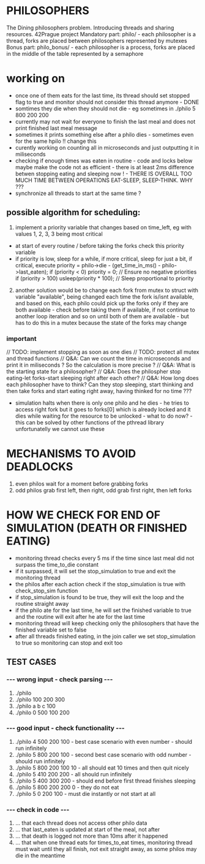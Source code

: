 # PHILOSOPHERS
The Dining philosophers problem. Introducing threads and sharing resources.
42Prague project
Mandatory part: philo/ - each philosopher is a thread, forks are placed between philosophers represented by mutexes
Bonus part: philo_bonus/ - each philosopher is a process, forks are placed in the middle of the table represented by a semaphore

# working on
- once one of them eats for the last time, its thread should set stopped flag to true and monitor should not consider this thread anymore - DONE
- somtimes they die when they should not die - eg sometimes in ./philo 5 800 200 200
- currently may not wait for everyone to finish the last meal and does not print finished last meal message
- sometimes it prints something else after a philo dies - sometimes even for the same hpilo !! change this
- curently working on counting all in microseconds and just outputting it in miliseconds
- checking if enough times was eaten in routine - code and locks below maybe make the code not as efficient - there is at least 2ms difference betwen stopping eating and sleeping now ! - THERE IS OVERALL TOO MUCH TIME BETWEEN OPERATIONS EAT-SLEEP, SLEEP-THINK. WHY ???
- synchronize all threads to start at the same time ?


## possible algorithm for scheduling:
1. implement a priority variable that changes based on time_left, eg with values 1, 2, 3, 3 being most critical
- at start of every routine / before taking the forks check this priority variable
- if priority is low, sleep for a while, if more critical, sleep for just a bit, if critical, execute
priority = philo->die - (get_time_in_ms() - philo->last_eaten);
if (priority < 0)
    priority = 0; // Ensure no negative priorities
if (priority > 100)
    usleep(priority * 100); // Sleep proportional to priority
2. another solution would be to change each fork from mutex to struct with variable "available", being changed each time the fork is/isnt available, and based on this, each philo could pick up the forks only if they are both available - check before taking them if available, if not continue to another loop iteration and so on until both of them are available - but has to do this in a mutex because the state of the forks may change

### important
// TODO: implement stopping as soon as one dies
// TODO: protect all mutex and thread functions
// Q&A: Can we count the time in microseconds and print it in miliseconds ? So the calculation is more precise ? 
// Q&A: What is the starting state for a philosopher?
// Q&A: Does the philospher stop eating-let forks-start sleeping right after each other?
// Q&A: How long does each philosopher have to think? Can they stop sleeping, start thinking and then take forks and start eating right away, having thinked for no time ???
- simulation halts when there is only one philo and he dies - he tries to access right fork but it goes to forks[0] which is already locked and it dies while waiting for the resource to be unlocked - what to do now? - this can be solved by other functions of the pthread library unfortunatelly we cannot use these

# MECHANISMS TO AVOID DEADLOCKS
1. even philos wait for a moment before grabbing forks
2. odd philos grab first left, then right, odd grab first right, then left forks 

# HOW WE CHECK FOR END OF SIMULATION (DEATH OR FINISHED EATING)
- monitoring thread checks every 5 ms if the time since last meal did not surpass the time_to_die constant 
- if it surpassed, it will set the stop_simulation to true and exit the monitoring thread
- the philos after each action check if the stop_simulation is true with check_stop_sim function 
- if stop_simulation is found to be true, they will exit the loop and the routine straight away
- if the philo ate for the last time, he will set the finished variable to true and the routine will exit after he ate for the last time 
- monitoring thread will keep checking only the philosophers that have the finished variable set to false
- after all threads finished eating, in the join caller we set stop_simulation to true so monitoring can stop and exit too

## TEST CASES
### --- wrong input - check parsing ---
1. ./philo
2. ./philo 100 200 300
3. ./philo a b c 100
4. ./philo 0 500 100 200

### --- good input - check functionality ---
1. ./philo 4 500 200 100 - best case scenario with even number - should run infinitely
2. ./philo 5 800 200 100 - second best case scenario with odd number - should run infinitely
3. ./philo 5 800 200 100 10 - all should eat 10 times and then quit nicely
4. ./philo 5 410 200 200 - all should run infinitely
5. ./philo 5 400 300 200 - should end before first thread finishes sleeping
6. ./philo 5 800 200 200 0 - they do not eat
7. ./philo 5 0 200 100 - must die instantly or not start at all

### --- check in code ---
1. ... that each thread does not access other philo data
2. ... that last_eaten is updated at start of the meal, not after
3. ... that death is logged not more than 10ms after it happened
4. ... that when one thread eats for times_to_eat times, monitoring thread must wait until they all finish, not exit straight away, as some philos may die in the meantime
